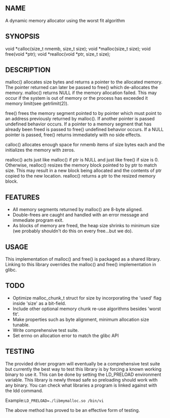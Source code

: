 NAME
----
A dynamic memory allocator using the worst fit algorithm

SYNOPSIS
--------
void *calloc(size_t nmemb, size_t size);
void *malloc(size_t size);
void free(void *ptr);
void *realloc(void *ptr, size_t size);

DESCRIPTION
-----------
malloc() allocates size bytes and returns a pointer to the
allocated memory. The pointer returned can later be passed to
free() which de-allocates the memory. malloc() returns
NULL if the memory allocation failed. This may occur if the
system is out of memory or the process has exceeded it memory
limit(see getrlimit(2)).

free() frees the memory segment pointed to by pointer which
must point to an address previously returned by malloc().
If another pointer is passed undefined behavior occurs. If a
pointer to a memory segment that has already been freed is
passed to free() undefined behavior occurs. If a NULL
pointer is passed, free() returns immediately with no side
effects.

calloc() allocates enough space for nmemb items of size bytes
each and the initializes the memory with zeros.

realloc() acts just like malloc() if ptr is NULL and just like
free() if size is 0. Otherwise, realloc() resizes the memory
block pointed to by ptr to match size. This may result in a
new block being allocated and the contents of ptr copied to
the new location. realloc() returns a ptr to the resized
memory block. 

FEATURES
--------
* All memory segments returned by malloc() are 8-byte aligned.
* Double-frees are caught and handled with an error message and immediate program exit.  
* As blocks of memory are freed, the heap size shrinks to minimum size (we probably shouldn't do this on every free...but we do).

USAGE
-----
This implementation of malloc() and free() is packaged as a
shared library. Linking to this library overrides the malloc()
and free() implementation in glibc.

TODO
----
* Optimize malloc_chunk_t struct for size by incorporating the
  'used' flag inside 'size' as a bit-field.  
* Include other optional memory chunk re-use algorithms
  besides 'worst fit'. 
* Make properties such as byte alignment, minimum allocation
  size tunable.
* Write comprehensive test suite.
* Set errno on allocation error to match the glibc API

TESTING
-------
The provided driver program will eventually be a comprehensive test
suite but currently the best way to test this library is by forcing a
known working binary to use it. This can be done by setting the
LD_PRELOAD environment variable.  This library is newly thread safe so
preloading should work with any binary. You can check what libraries a
program is linked against with the ldd command.

Example:`LD_PRELOAD=./libmymalloc.so /bin/vi`

The above method has proved to be an effective form of
testing.
